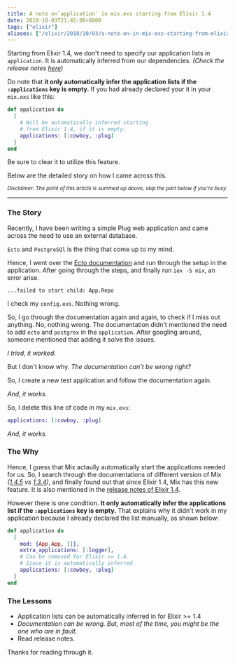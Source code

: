 ```yaml
---
title: A note on`application` in mix.exs starting from Elixir 1.4
date: 2018-10-03T21:45:00+0800
tags: ["elixir"]
aliases: ["/elixir/2018/10/03/a-note-on-in-mix-exs-starting-from-elixir-1-4.html"]
---
```


Starting from Elixir 1.4, we don't need to specify our application lists in
`application`. It is automatically inferred from our dependencies. _(Check the
release notes [here][1])_

Do note that **it only automatically infer the application lists if the
`:applications` key is empty.** If you had already declared your it in your
`mix.exs` like this:

```elixir
def application do
  [
    # Will be automatically inferred starting
    # from Elixir 1.4, if it is empty.
    applications: [:cowboy, :plug]
  ]
end
```

Be sure to clear it to utilize this feature.

Below are the detailed story on how I came across this.

<small>_Disclaimer: The point of this article is summed up above, skip the part below if you're busy._</small>

---

### The Story

Recently, I have been writing a simple Plug web application and came across the
need to use an external database.

`Ecto` and `PostgreSQl` is the thing that come up to my mind.

Hence, I went over the [Ecto documentation][4] and run through the setup in the
application. After going through the steps, and finally run `iex -S mix`, an
error arise.

```
...failed to start child: App.Repo
```

I check my `config.exs`. Nothing wrong.

So, I go through the documentation again and again, to check if I miss out anything.
No, nothing wrong. The documentation didn't mentioned the need to add `ecto`
and `postgrex` in the `application`. After googling around, someone mentioned
that adding it solve the issues.

_I tried, it worked._

But I don't know why. _The documentation can't be wrong right?_

So, I create a new test application and follow the documentation again.

_And, it works._

So, I delete this line of code in my `mix.exs`:

```elixir
applications: [:cowboy, :plug]
```

_And, it works._

### The Why

Hence, I guess that Mix actaully automatically start the applications needed
for us. So, I search through the documentations of different version of Mix
_([1.4.5][2] vs [1.3.4][2])_, and finally found out that since Elixir 1.4,
Mix has this new feature. It is also mentioned in the [release notes of Elixir 1.4][1].

However there is one condition. **It only automatically infer the applications list if the
`:applications` key is empty.** That explains why it didn't work in my
application because I already declared the list manually, as shown below:

```elixir
def application do
  [
    mod: {App.App, []},
    extra_applications: [:logger],
    # Can be removed for Elixir >= 1.4.
    # Since it is automatically inferred.
    applications: [:cowboy, :plug]
  ]
end
```

### The Lessons

- Application lists can be automatically inferred in for Elixir >= 1.4
- _Documentation can be wrong. But, most of the time, you might be the one who
  are in fault._
- Read release notes.

Thanks for reading through it.

[1]: https://elixir-lang.org/blog/2017/01/05/elixir-v1-4-0-released/
[2]: https://hexdocs.pm/mix/1.3.4/Mix.Tasks.Compile.App.html#content
[3]: https://hexdocs.pm/mix/1.4.5/Mix.Tasks.Compile.App.html#content
[4]: https://hexdocs.pm/ecto/getting-started.html#content
